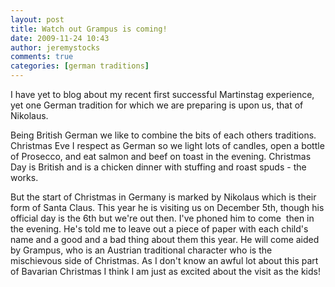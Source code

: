 ```yaml
---
layout: post
title: Watch out Grampus is coming!
date: 2009-11-24 10:43
author: jeremystocks
comments: true
categories: [german traditions]
---
```

I have yet to blog about my recent first successful Martinstag experience, yet one German tradition for which we are preparing is upon us, that of Nikolaus.

Being British German we like to combine the bits of each others traditions. Christmas Eve I respect as German so we light lots of candles, open a bottle of Prosecco, and eat salmon and beef on toast in the evening. Christmas Day is British and is a chicken dinner with stuffing and roast spuds - the works.

But the start of Christmas in Germany is marked by Nikolaus which is their form of Santa Claus. This year he is visiting us on December 5th, though his official day is the 6th but we're out then. I've phoned him to come  then in the evening. He's told me to leave out a piece of paper with each child's name and a good and a bad thing about them this year. He will come aided by Grampus, who is an Austrian traditional character who is the mischievous side of Christmas. As I don't know an awful lot about this part of Bavarian Christmas I think I am just as excited about the visit as the kids!
